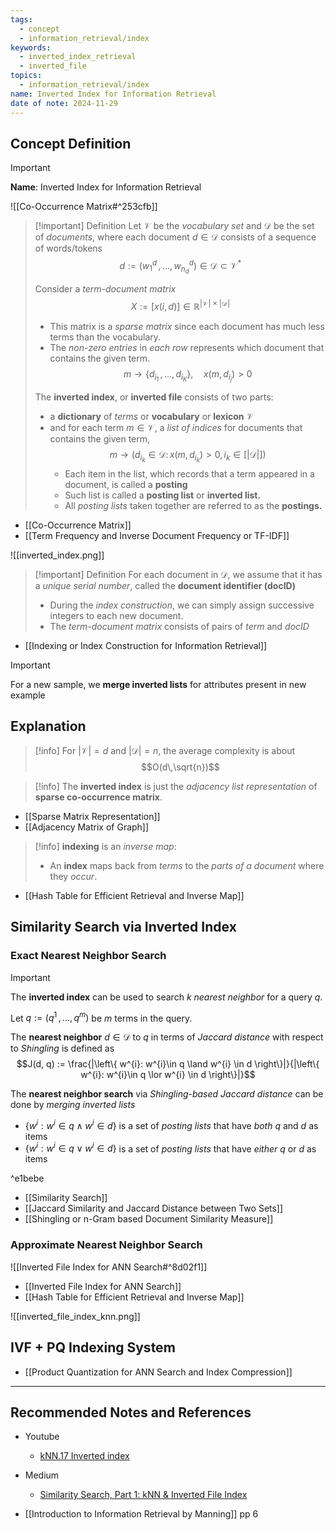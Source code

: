 ```yaml
---
tags:
  - concept
  - information_retrieval/index
keywords:
  - inverted_index_retrieval
  - inverted_file
topics:
  - information_retrieval/index
name: Inverted Index for Information Retrieval
date of note: 2024-11-29
---
```


## Concept Definition

>[!important]
>**Name**: Inverted Index for Information Retrieval

![[Co-Occurrence Matrix#^253cfb]]

>[!important] Definition
>Let $\mathcal{V}$ be the *vocabulary set* and $\mathcal{D}$ be the set of *documents*, where each document $d\in \mathcal{D}$ consists of a sequence of words/tokens $$d := (w_{1}^{d} \,{,}\ldots{,}\,w_{n_{d}}^{d}) \in \mathcal{D} \subset \mathcal{V}^{*}$$
>
>Consider a *term-document matrix* $$X := [x(i,d)]\in \mathbb{R}^{|\mathcal{V}|\times |\mathcal{D}|}$$
>- This matrix is a *sparse matrix* since each document has much less terms than the vocabulary.
>- The *non-zero entries* in *each row* represents which document that contains the given term. $$m \to  \{ d_{i_{1}} \,{,}\ldots{,}\, d_{i_{K}}\}, \quad x(m, d_{i_{j}}) > 0 $$
>  
>The **inverted index**, or **inverted file**  consists of two parts:
>- a **dictionary** of *terms* or **vocabulary** or **lexicon** $\mathcal{V}$
>- and for each term $m\in \mathcal{V}$, a *list of indices* for documents that contains the given term, $$m \to  ( d_{i_{k}}\in \mathcal{D}:\, x(m, d_{i_{k}}) > 0,\, i_{k}\in [|\mathcal{D}|])$$ 
>	- Each item in the list, which records that a term appeared in a document, is called a **posting** 
>	- Such list is called a **posting list** or **inverted list.**
>	- All *posting lists* taken together are referred to as the **postings.**

- [[Co-Occurrence Matrix]]
- [[Term Frequency and Inverse Document Frequency or TF-IDF]]


![[inverted_index.png]]

>[!important] Definition
>For each document in $\mathcal{D}$, we assume that it has a *unique serial number*, called the **document identifier (docID)**
>- During the *index construction*, we can simply assign successive integers to each new document.
>- The *term-document matrix* consists of pairs of *term* and *docID*
>

- [[Indexing or Index Construction for Information Retrieval]]

>[!important]
>For a new sample, we **merge inverted lists** for attributes present in new example


## Explanation

>[!info]
>For $|\mathcal{V}|= d$ and $|\mathcal{D}| = n$, the average complexity is about $$O(d\,\sqrt{n})$$


>[!info]
>The **inverted index** is just the *adjacency list representation* of **sparse co-occurrence matrix**.

- [[Sparse Matrix Representation]]
- [[Adjacency Matrix of Graph]]

>[!info]
>**indexing** is an *inverse map*:
>- An **index** maps back from *terms* to the *parts of a document* where they *occur*.

- [[Hash Table for Efficient Retrieval and Inverse Map]]

## Similarity Search via Inverted Index
### Exact Nearest Neighbor Search

>[!important] 
>The **inverted index** can be used to search *$k$ nearest neighbor* for a query $q$.
>
>Let $q:= (q^1 \,{,}\ldots{,}\,q^{m})$ be $m$ terms in the query.
>
>The **nearest neighbor** $d\in \mathcal{D}$ to $q$ in terms of *Jaccard distance* with respect to *Shingling* is defined as $$J(d, q) := \frac{|\left\{ w^{i}: w^{i}\in q \land w^{i} \in d \right\}|}{|\left\{ w^{i}: w^{i}\in q \lor w^{i} \in d \right\}|}$$
>
>The **nearest neighbor search** via *Shingling-based Jaccard distance* can be done by *merging inverted lists*
>- $\left\{ w^{i}: w^{i}\in q \land w^{i} \in d \right\}$ is a set of *posting lists* that have *both* $q$ and $d$ as items
>- $\left\{ w^{i}: w^{i}\in q \lor w^{i} \in d \right\}$  is a set of *posting lists* that have *either* $q$ or $d$ as items
>  

^e1bebe


- [[Similarity Search]]
- [[Jaccard Similarity and Jaccard Distance between Two Sets]]
- [[Shingling or n-Gram based Document Similarity Measure]]

### Approximate Nearest Neighbor Search

![[Inverted File Index for ANN Search#^8d02f1]]

- [[Inverted File Index for ANN Search]]
- [[Hash Table for Efficient Retrieval and Inverse Map]]

![[inverted_file_index_knn.png]]


## IVF + PQ Indexing System

- [[Product Quantization for ANN Search and Index Compression]]



-----------
##  Recommended Notes and References


- Youtube
	- [kNN.17 Inverted index](https://www.youtube.com/watch?v=Mlp8hlKwETs)

- Medium
	- [Similarity Search, Part 1: kNN & Inverted File Index](https://towardsdatascience.com/similarity-search-knn-inverted-file-index-7cab80cc0e79)

- [[Introduction to Information Retrieval by Manning]] pp 6